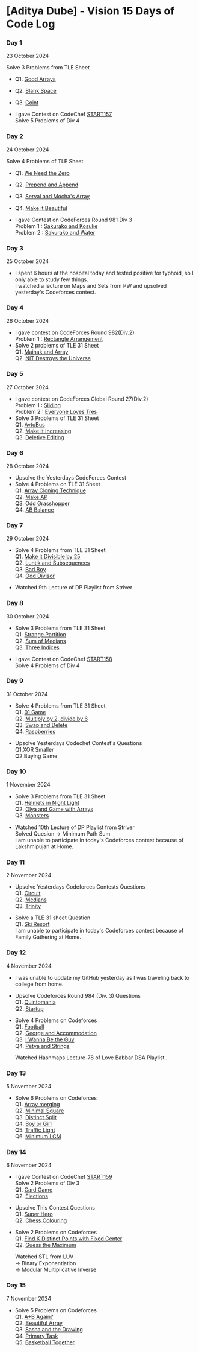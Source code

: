 # [Aditya Dube] - Vision 15 Days of Code Log

### Day 1 
23 October 2024

Solve 3 Problems from TLE Sheet
- Q1. [Good Arrays](https://codeforces.com/contest/1834/submission/287453368)
- Q2. [Blank Space](https://codeforces.com/contest/1834/submission/287453368)
- Q3. [Coint](https://codeforces.com/contest/1814/submission/287480863)

- I gave Contest on CodeChef [START157](https://www.codechef.com/START157D?order=desc&sortBy=successful_submissions) <br>
  Solve 5 Problems of Div 4 

### Day 2
24 October 2024

Solve 4 Problems of TLE Sheet
- Q1. [We Need the Zero](https://codeforces.com/contest/1805/submission/287606173)
- Q2. [Prepend and Append](https://codeforces.com/contest/1791/submission/287606910)
- Q3. [Serval and Mocha's Array](https://codeforces.com/contest/1789/submission/287623461)
- Q4. [Make it Beautiful](https://codeforces.com/contest/1783/submission/287626165) <br>

- I gave Contest on CodeForces Round 981 Div 3 <br>
  Problem 1 : [Sakurako and Kosuke](https://codeforces.com/contest/2033/submission/287762301) <br>
  Problem 2 : [Sakurako and Water](https://codeforces.com/contest/2033/submission/287690431) <br>

### Day 3
25 October 2024

- I spent 6 hours at the hospital today and tested positive for typhoid, so I only able to study few things. <br>
  I watched a lecture on Maps and Sets from PW and upsolved yesterday's Codeforces contest. <br>

### Day 4
26 October 2024

- I gave contest on CodeForces Round 982(Div.2)<br>
  Problem 1 : [Rectangle Arrangement](https://codeforces.com/contest/2027/submission/288120196)<br>
- Solve 2 problems of TLE 31 Sheet <br>
  Q1. [Mainak and Array](https://codeforces.com/contest/1726/submission/288017159)<br>
  Q2. [NIT Destroys the Universe](https://codeforces.com/contest/1696/submission/288018450)<br>

### Day 5
27 October 2024

- I gave contest on CodeForces Global Round 27(Div.2)<br>
Problem 1 : [Sliding](https://codeforces.com/contest/2035/submission/288313251)<br>
Problem 2 : [Everyone Loves Tres](https://codeforces.com/contest/2035/submission/288333994)<br>
- Solve 3 Problems of TLE 31 Sheet <br>
  Q1. [AvtoBus](https://codeforces.com/contest/1679/submission/288271720)<br>
  Q2. [Make It Increasing](https://codeforces.com/contest/1675/submission/288274715)<br>
  Q3. [Deletive Editing](https://codeforces.com/contest/1666/submission/288280674)<br>

### Day 6
28 October 2024

- Upsolve the Yesterdays CodeForces Contest <br>
- Solve 4 Problems on TLE 31 Sheet <br>
  Q1. [Array Cloning Technique](https://codeforces.com/contest/1665/submission/288450726)<br>
  Q2. [Make AP](https://codeforces.com/contest/1624/submission/288454773)<br>
  Q3. [Odd Grasshopper](https://codeforces.com/contest/1607/submission/288459372)<br>
  Q4. [AB Balance](https://codeforces.com/contest/1606/submission/288463602)<br>

### Day 7
29 October 2024

- Solve 4 Problems from TLE 31 Sheet <br>
  Q1. [Make it Divisible by 25](https://codeforces.com/contest/1593/submission/288669475)<br>
  Q2. [Luntik and Subsequences](https://codeforces.com/contest/1582/submission/288674136)<br>
  Q3. [Bad Boy](https://codeforces.com/contest/1537/submission/288704225)<br>
  Q4. [Odd Divisor](https://codeforces.com/contest/1475/submission/288705436)<br>

- Watched 9th Lecture of DP Playlist from Striver<br>
  
### Day 8
30 October 2024

- Solve 3 Problems from TLE 31 Sheet <br>
  Q1. [Strange Partition](https://codeforces.com/contest/1471/submission/288869108)<br>
  Q2. [Sum of Medians](https://codeforces.com/contest/1440/submission/288905549)<br>
  Q3. [Three Indices](https://codeforces.com/contest/1380/submission/288912444)<br>

- I gave Contest on CodeChef [START158](https://www.codechef.com/START158D?order=desc&sortBy=successful_submissions) <br>
  Solve 4 Problems of Div 4<br>

### Day 9
31 October 2024

- Solve 4 Problems from TLE 31 Sheet <br>
  Q1. [01 Game](https://codeforces.com/problemset/submission/1373/289004334)<br>
  Q2. [Multiply by 2, divide by 6](https://codeforces.com/problemset/submission/1374/289005325)<br>
  Q3. [Swap and Delete](https://codeforces.com/problemset/submission/1913/289033818)<br>
  Q4. [Raspberries](https://codeforces.com/problemset/submission/1883/289039953)<br>

- Upsolve Yesterdays Codechef Contest's Questions <br>
  Q1.XOR Smaller <br>
  Q2.Buying Game<br>

### Day 10
1 November 2024

- Solve 3 Problems from TLE 31 Sheet<br>
  Q1. [Helmets in Night Light](https://codeforces.com/contest/1876/submission/289248300)<br>
  Q2. [Olya and Game with Arrays](https://codeforces.com/contest/1859/submission/289286633)<br>
  Q3. [Monsters](https://codeforces.com/problemset/submission/1849/289305821)<br>

- Watched 10th Lecture of DP Playlist from Striver<br>
  Solved Quesion -> Minimum Path Sum <br>
  I am unable to participate in today's Codeforces contest because of Lakshmipujan at Home. <br>

### Day 11
2 November 2024

- Upsolve Yesterdays Codeforces Contests Questions<br>
  Q1. [Circuit](https://codeforces.com/problemset/submission/2032/289373200)<br>
  Q2. [Medians](https://codeforces.com/problemset/submission/2032/289400953)<br>
  Q3. [Trinity](https://codeforces.com/problemset/submission/2032/289410710)<br>

- Solve a TLE 31 sheet Question<br>
Q1. [Ski Resort](https://codeforces.com/problemset/submission/1840/289416750)<br>
  I am unable to participate in today's Codeforces contest because of Family Gathering at Home. <br>

### Day 12
4 November 2024

- I was unable to update my GitHub yesterday as I was traveling back to college from home.<br>
- Upsolve Codeforces Round 984 (Div. 3) Questions <br>
  Q1. [Quintomania](https://codeforces.com/contest/2036/submission/289952928)<br>
  Q2. [Startup](https://codeforces.com/contest/2036/submission/289965977)<br>

- Solve 4 Problems on Codeforces<br>
  Q1. [Football](https://codeforces.com/contest/96/submission/289971061)<br>
  Q2. [George and Accommodation](https://codeforces.com/contest/467/submission/289967419)<br>
  Q3. [I Wanna Be the Guy](https://codeforces.com/contest/469/submission/289966935)<br>
  Q4. [Petya and Strings](https://codeforces.com/contest/112/submission/289968653)<br>

  Watched Hashmaps Lecture-78 of Love Babbar DSA Playlist .<br>

### Day 13
5 November 2024

- Solve 6 Problems on Codeforces<br>
  Q1. [Array merging](https://codeforces.com/problemset/submission/1831/290123178)<br>
  Q2. [Minimal Square](https://codeforces.com/problemset/submission/1360/290125280)<br>
  Q3. [Distinct Split](https://codeforces.com/problemset/submission/1791/290130390)<br>
  Q4. [Boy or Girl](https://codeforces.com/problemset/submission/236/290126337)<br>
  Q5. [Traffic Light](https://codeforces.com/problemset/submission/1744/290142065)<br>
  Q6. [Minimum LCM](https://codeforces.com/problemset/submission/1765/290137249)<br>

### Day 14
6 November 2024

- I gave Contest on CodeChef [START159](https://www.codechef.com/START159C?order=desc&sortBy=successful_submissions) <br>
  Solve 2 Problems of Div 3<br>
  Q1. [Card Game](https://www.codechef.com/viewsolution/1104496722) <br>
  Q2. [Elections](https://www.codechef.com/viewsolution/1104555718) <br>
- Upsolve This Contest Questions <br>
  Q1. [Super Hero](https://www.codechef.com/viewsolution/1104769658) <br>
  Q2. [Chess Colouring](https://www.codechef.com/viewsolution/1104770350) <br>
- Solve 2 Problems on Codeforces <br>
  Q1. [Find K Distinct Points with Fixed Center](https://codeforces.com/contest/1998/submission/290294592)<br>
  Q2. [Guess the Maximum](https://codeforces.com/contest/1979/submission/290294695)<br>

  Watched STL from LUV <br>
     -> Binary Exponentiation <br>
     -> Modular Multiplicative Inverse <br>

### Day 15
7 November 2024

- Solve 5 Problems on Codeforces <br>
  Q1. [A+B Again?](https://codeforces.com/contest/1999/submission/290468205)<br>
  Q2. [Beautiful Array](https://codeforces.com/contest/1715/submission/290468041)<br>
  Q3. [Sasha and the Drawing](https://codeforces.com/contest/1929/submission/290468269)<br>
  Q4. [Primary Task](https://codeforces.com/contest/2000/submission/290438234)<br>
  Q5. [Basketball Together](https://codeforces.com/contest/1725/submission/290443107)<br>
